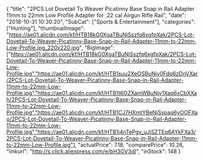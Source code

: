 {
	"title": "2PCS Lot Dovetail To Weaver Picatinny Base Snap in Rail Adapter 11mm to 22mm Low Profile Adapter for .22 cal Airgun Rifle Rail",
	"date": "2018-10-31 10:30:20",
	"SubCat": ["Sports & Entertainment"],
	"categories": ["Hunting"],
	"thumbnailImage": "https://ae01.alicdn.com/kf/HTB18kG0XgaTBuNjSszfq6xgfpXak/2PCS-Lot-Dovetail-To-Weaver-Picatinny-Base-Snap-in-Rail-Adapter-11mm-to-22mm-Low-Profile.jpg_220x220.jpg",
	"BigImage": ["https://ae01.alicdn.com/kf/HTB18kG0XgaTBuNjSszfq6xgfpXak/2PCS-Lot-Dovetail-To-Weaver-Picatinny-Base-Snap-in-Rail-Adapter-11mm-to-22mm-Low-Profile.jpg","https://ae01.alicdn.com/kf/HTB1suu2XeOSBuNjy0Fdq6zDnVXar/2PCS-Lot-Dovetail-To-Weaver-Picatinny-Base-Snap-in-Rail-Adapter-11mm-to-22mm-Low-Profile.jpg","https://ae01.alicdn.com/kf/HTB1t6OZXamWBuNjy1Xaq6xCbXXah/2PCS-Lot-Dovetail-To-Weaver-Picatinny-Base-Snap-in-Rail-Adapter-11mm-to-22mm-Low-Profile.jpg","https://ae01.alicdn.com/kf/HTB1CJ7HXmtYBeNjSspaq6yOOFXao/2PCS-Lot-Dovetail-To-Weaver-Picatinny-Base-Snap-in-Rail-Adapter-11mm-to-22mm-Low-Profile.jpg","https://ae01.alicdn.com/kf/HTB1i4nTePgy_uJjSZTEq6AYkFXa3/2PCS-Lot-Dovetail-To-Weaver-Picatinny-Base-Snap-in-Rail-Adapter-11mm-to-22mm-Low-Profile.jpg"],
	"actualPrice": 7.18,
	"comparePrice": 10.26,
	"linkurl": "http://s.click.aliexpress.com/e/bH3GV3dI",
	"inStock": 148
}
